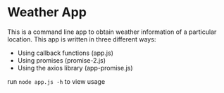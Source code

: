 # Weather App
This is a command line app to obtain weather information of a particular location.
This app is written in three different ways:
- Using callback functions (app.js)
- Using promises (promise-2.js)
- Using the axios library (app-promise.js)

run `node app.js -h` to view usage 
